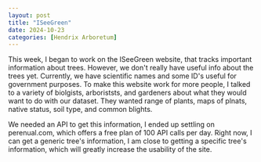 ```yaml
---
layout: post
title: "ISeeGreen"
date: 2024-10-23
categories: [Hendrix Arboretum]
---
```


This week, I began to work on the ISeeGreen website, that tracks important information about trees. However, we don't really have useful info about the trees yet. Currently, we have scientific names and some ID's useful for government purposes. To make this website work for more people, I talked to a variety of biolgists, arboriststs, and gardeners about what they would want to do with our dataset. They wanted range of plants, maps of plnats, native status, soil type, and common blights. 

We needed an API to get this information, I ended up settling on perenual.com, which offers a free plan of 100 API calls per day. Right now, I can get a generic tree's information, I am close to getting a specific tree's information, which will greatly increase the usability of the site. 